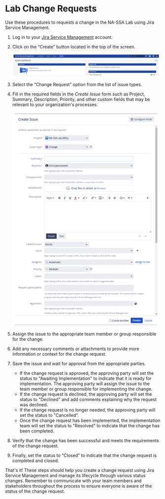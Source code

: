 # Lab Change Requests

Use these procedures to requests a change in the NA-SSA Lab using Jira Service Management.  

1. Log in to your <a href="http://jira-sm.openinfra.lab:8080/" target="_blank">Jira Service Management</a> account.  


2. Click on the “Create” button located in the top of the screen.  

    ![Jira-Login](../images/jira-login.png)

3. Select the “Change Request” option from the list of issue types.  

4. Fill in the required fields in the *Create Issue* form such as Project, Summary, Description, Priority, and other custom fields that may be relevant to your organization's processes.  

    ![Jira-Create](../images/jira-create.png)

5. Assign the issue to the appropriate team member or group responsible for the change.  

6. Add any necessary comments or attachments to provide more information or context for the change request.  

7. Save the issue and wait for approval from the appropriate parties.  

    * If the change request is approved, the approving party will set the status to "Awaiting Implementation" to indicate that it is ready for implementation.  The approving party will assign the issue to the team member or group responsible for implementing the change.  
    * If the change request is declined, the approving party will set the status to "Declined" and add comments explaining why the request was declined.  
    * If the change request is no longer needed, the approving party will set the status to "Cancelled".  
    * Once the change request has been implemented, the implementation team will set the status to "Resolved" to indicate that the change has been completed.  

8. Verify that the change has been successful and meets the requirements of the change request.  

9. Finally, set the status to "Closed" to indicate that the change request is completed and closed.

That's it! These steps should help you create a change request using Jira Service Management and manage its lifecycle through various status changes.  Remember to communicate with your team members and stakeholders throughout the process to ensure everyone is aware of the status of the change request.


